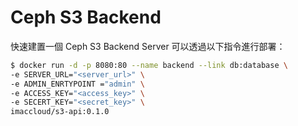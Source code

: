 # Ceph S3 Backend
快速建置一個 Ceph S3 Backend Server 可以透過以下指令進行部署：
```sh
$ docker run -d -p 8080:80 --name backend --link db:database \
-e SERVER_URL="<server_url>" \
-e ADMIN_ENRTYPOINT ="admin" \
-e ACCESS_KEY="<access_key>" \
-e SECERT_KEY="<secret_key>" \
imaccloud/s3-api:0.1.0
```
